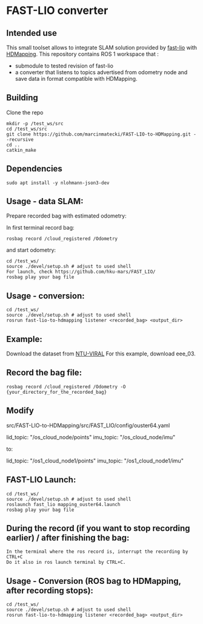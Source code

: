 # FAST-LIO converter

## Intended use 

This small toolset allows to integrate SLAM solution provided by [fast-lio](https://github.com/hku-mars/FAST_LIO.git) with [HDMapping](https://github.com/MapsHD/HDMapping).
This repository contains ROS 1 workspace that :
  - submodule to tested revision of fast-lio
  - a converter that listens to topics advertised from odometry node and save data in format compatible with HDMapping.

## Building

Clone the repo
```shell
mkdir -p /test_ws/src
cd /test_ws/src
git clone https://github.com/marcinmatecki/FAST-LIO-to-HDMapping.git --recursive
cd ..
catkin_make
```

## Dependencies

```shell
sudo apt install -y nlohmann-json3-dev
```

## Usage - data SLAM:

Prepare recorded bag with estimated odometry:

In first terminal record bag:
```shell
rosbag record /cloud_registered /Odometry
```

and start odometry:
```shell 
cd /test_ws/
source ./devel/setup.sh # adjust to used shell
For launch, check https://github.com/hku-mars/FAST_LIO/
rosbag play your bag file
```

## Usage - conversion:

```shell
cd /test_ws/
source ./devel/setup.sh # adjust to used shell
rosrun fast-lio-to-hdmapping listener <recorded_bag> <output_dir>
```

## Example:

Download the dataset from [NTU-VIRAL](https://ntu-aris.github.io/ntu_viral_dataset/)
For this example, download eee_03.

## Record the bag file:

```shell
rosbag record /cloud_registered /Odometry -O {your_directory_for_the_recorded_bag}
```
## Modify 
  src/FAST-LIO-to-HDMapping/src/FAST_LIO/config/ouster64.yaml

  lid_topic: "/os_cloud_node/points"
  imu_topic: "/os_cloud_node/imu"

  to:
  
  lid_topic: "/os1_cloud_node1/points"
  imu_topic: "/os1_cloud_node1/imu"

## FAST-LIO Launch:

```shell
cd /test_ws/
source ./devel/setup.sh # adjust to used shell
roslaunch fast_lio mapping_ouster64.launch 
rosbag play your bag file
```

## During the record (if you want to stop recording earlier) / after finishing the bag:

```shell
In the terminal where the ros record is, interrupt the recording by CTRL+C
Do it also in ros launch terminal by CTRL+C.
```

## Usage - Conversion (ROS bag to HDMapping, after recording stops):

```shell
cd /test_ws/
source ./devel/setup.sh # adjust to used shell
rosrun fast-lio-to-hdmapping listener <recorded_bag> <output_dir>
```
